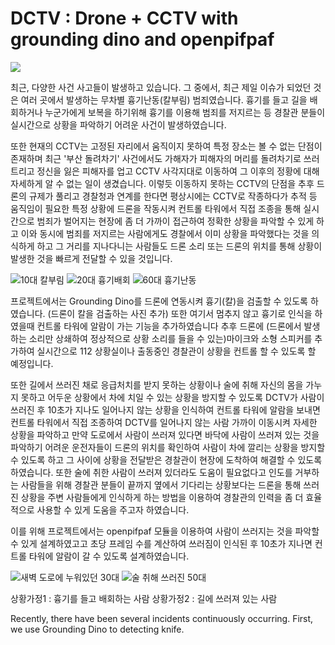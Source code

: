 <h1> DCTV : Drone + CCTV with grounding dino and openpifpaf </h1> <img src="https://img.shields.io/badge/Python-3776AB?style=flat&logo=TypeScript&logoColor=white"/>

최근, 다양한 사건 사고들이 발생하고 있습니다.
그 중에서, 최근 제일 이슈가 되었던 것은 여러 곳에서 발생하는 무차별 흉기난동(칼부림) 범죄였습니다.
흉기를 들고 길을 배회하거나 누군가에게 보복을 하기위해 흉기를 이용해 범죄를 저지르는 등 경찰관 분들이 실시간으로 상황을 파악하기 어려운 사건이 발생하였습니다.

또한 현재의 CCTV는 고정된 자리에서 움직이지 못하여 특정 장소는 볼 수 없는 단점이 존재하며 최근 '부산 돌려차기' 사건에서도 가해자가 피해자의 머리를 돌려차기로 쓰러트리고 
정신을 잃은 피해자를 업고 CCTV 사각지대로 이동하여 그 이후의 정황에 대해 자세하게 알 수 없는 일이 생겼습니다.
이렇듯 이동하지 못하는 CCTV의 단점을 추후 드론의 규제가 풀리고 경찰청과 연계를 한다면 평상시에는 CCTV로 작종하다가 추적 등 움직임이 필요한 특정 상황에 드론을 작동시켜
컨트롤 타워에서 직접 조종을 통해 실시간으로 범죄가 벌어지는 현장에 좀 더 가까이 접근하여 정확한 상황을 파악할 수 있게 하고 
이와 동시에 범죄를 저지르는 사람에게도 경찰에서 이미 상황을 파악했다는 것을 의식하게 하고 
그 거리를 지나다니는 사람들도 드론 소리 또는 드론의 위치를 통해 상황이 발생한 것을 빠르게 전달할 수 있을 것입니다.

![10대 칼부림](https://github.com/ST-Sinu/DCTV/assets/100664052/7ddebef7-1e47-4013-be03-a33fef38efd1)
![20대 흉기배회](https://github.com/ST-Sinu/DCTV/assets/100664052/5bb19c18-4a8d-4ea5-b501-f1b4e9a2efa3)
![60대 흉기난동](https://github.com/ST-Sinu/DCTV/assets/100664052/7030e80e-018a-476a-bc79-cf298d124396)

프로젝트에서는 Grounding Dino를 드론에 연동시켜 흉기(칼)을 검출할 수 있도록 하였습니다.
(드론이 칼을 검출하는 사진 추가)
또한 여기서 멈추지 않고 흉기로 인식을 하였을때 컨트롤 타워에 알람이 가는 기능을 추가하였습니다
추후 드론에 (드론에서 발생하는 소리만 상쇄하여 정상적으로 상황 소리를 들을 수 있는)마이크와 소형 스피커를 추가하여
실시간으로 112 상황실이나 출동중인 경찰관이 상황을 컨트롤 할 수 있도록 할 예정입니다.

또한 길에서 쓰러진 채로 응급처치를 받지 못하는 상황이나 술에 취해 자신의 몸을 가누지 못하고 어두운 상황에서 차에 치일 수 있는 상황을 방지할 수 있도록
DCTV가 사람이 쓰러진 후 10초가 지나도 일어나지 않는 상황을 인식하여 컨트롤 타워에 알람을 보내면 컨트롤 타워에서 직접 조종하여 DCTV를 일어나지 않는 사람 가까이 이동시켜
자세한 상황을 파악하고 만약 도로에서 사람이 쓰러져 있다면 바닥에 사람이 쓰러져 있는 것을 파악하기 어려운 운전자들이 드론의 위치를 확인하여
사람이 차에 깔리는 상황을 방지할 수 있도록 하고 그 사이에 상황을 전달받은 경찰관이 현장에 도착하여 해결할 수 있도록 하였습니다.
또한 술에 취한 사람이 쓰러져 있더라도 도움이 필요없다고 인도를 거부하는 사람들을 위해 경찰관 분들이 끝까지 옆에서 기다리는 상황보다는 드론을 통해
쓰러진 상황을 주변 사람들에게 인식하게 하는 방법을 이용하여 경찰관의 인력을 좀 더 효율적으로 사용할 수 있게 도움을 주고자 하였습니다.

이를 위해 프로젝트에서는 openpifpaf 모듈을 이용하여 사람이 쓰러지는 것을 파악할 수 있게 설계하였고고 초당 프레임 수를 계산하여 쓰러짐이 인식된 후 10초가 지나면
컨트롤 타워에 알람이 갈 수 있도록 설계하였습니다.

![새벽 도로에 누워있던 30대](https://github.com/ST-Sinu/DCTV/assets/100664052/565f6395-b63d-4baa-88f7-146664960ec5)
![술 취해 쓰러진 50대](https://github.com/ST-Sinu/DCTV/assets/100664052/0614e2f1-d79d-4286-a36d-c507e8f9ac08)

상황가정1 : 흉기를 들고 배회하는 사람
상황가정2 : 길에 쓰러져 있는 사람










Recently, there have been several incidents continuously occurring.
First, we use Grounding Dino to detecting knife.

